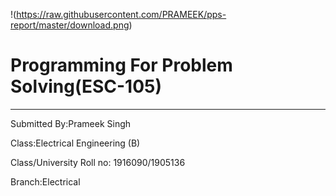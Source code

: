 !(https://raw.githubusercontent.com/PRAMEEK/pps-report/master/download.png)
# Programming For Problem Solving(ESC-105)

-----

Submitted By:Prameek Singh

Class:Electrical Engineering (B)

Class/University Roll no: 1916090/1905136

Branch:Electrical


